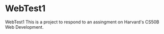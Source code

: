# WebTest1
WebTest1
This is a project to respond to an assingment on Harvard's CS50B Web Development.
